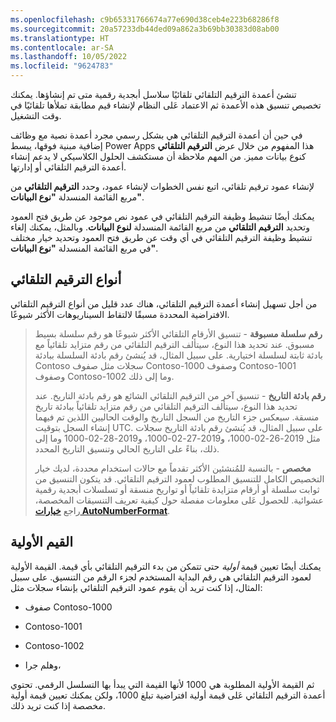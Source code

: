 ```yaml
---
ms.openlocfilehash: c9b65331766674a77e690d38ceb4e223b68286f8
ms.sourcegitcommit: 20a57233db44ded09a862a3b69bb30383d08ab00
ms.translationtype: HT
ms.contentlocale: ar-SA
ms.lasthandoff: 10/05/2022
ms.locfileid: "9624783"
---
```

تنشئ أعمدة الترقيم التلقائي تلقائيًا سلاسل أبجدية رقمية متى تم إنشاؤها. يمكنك تخصيص تنسيق هذه الأعمدة ثم الاعتماد عَلى النظام لإنشاء قيم مطابقة تملأها تلقائيًا في وقت التشغيل.

في حين أن أعمدة الترقيم التلقائي هي بشكل رسمي مجرد أعمدة نصية مع وظائف إضافية مبنية فوقها، يبسط Power Apps هذا المفهوم من خلال عرض **الترقيم التلقائي** كنوع بيانات مميز. من المهم ملاحظة أن مستكشف الحلول الكلاسيكي لا يدعم إنشاء أعمدة الترقيم التلقائي أو إدارتها.

لإنشاء عمود ترقيم تلقائي، اتبع نفس الخطوات لإنشاء عمود، وحدد **الترقيم التلقائي** من مربع القائمة المنسدلة **"نوع البيانات"**.

يمكنك أيضًا تنشيط وظيفة الترقيم التلقائي في عمود نص موجود عن طريق فتح العمود وتحديد **الترقيم التلقائي** من مربع القائمة المنسدلة **لنوع البيانات**. وبالمثل، يمكنك إلغاء تنشيط وظيفة الترقيم التلقائي في أي وقت عن طريق فتح العمود وتحديد خيار مختلف في مربع القائمة المنسدلة **"نوع البيانات"**.

## <a name="autonumber-types"></a>أنواع الترقيم التلقائي

من أجل تسهيل إنشاء أعمدة الترقيم التلقائي، هناك عدد قليل من أنواع الترقيم التلقائي الافتراضية المحددة مسبقًا لالتقاط السيناريوهات الأكثر شيوعًا.

> **رقم سلسلة مسبوقة** - تنسيق الأرقام التلقائي الأكثر شيوعًا هو رقم سلسلة بسيط مسبوق. عند تحديد هذا النوع، سيتألف الترقيم التلقائي من رقم متزايد تلقائياً مع بادئة ثابتة لسلسلة اختيارية. على سبيل المثال، قد يُنشئ رقم بادئة السلسلة ببادئة Contoso سجلات مثل صفوف Contoso-1000 وصفوف Contoso-1001 وصفوف Contoso-1002 وما إلى ذلك.
>
> **رقم بادئة التاريخ** - تنسيق آخر من الترقيم التلقائي الشائع هو رقم بادئة التاريخ. عند تحديد هذا النوع، سيتألف الترقيم التلقائي من رقم متزايد تلقائياً ببادئة تاريخ منسقة. سيعكس جزء التاريخ من السجل التاريخ والوقت الحاليين اللذين تم فيهما إنشاء السجل بتوقيت UTC. على سبيل المثال، قد يُنشئ رقم بادئة التاريخ سجلات مثل 2019-26-02-1000، و2019-27-02-1000، و2019-28-02-1000 وما إلى ذلك، بناءً على التاريخ الحالي وتنسيق التاريخ المحدد.
>
> **مخصص** - بالنسبة للمُنشئين الأكثر تقدماً مع حالات استخدام محددة، لديك خيار التخصيص الكامل للتنسيق المطلوب لعمود الترقيم التلقائي. قد يتكون التنسيق من ثوابت سلسلة أو أرقام متزايدة تلقائياً أو تواريخ منسقة أو تسلسلات أبجدية رقمية عشوائية. للحصول عَلى معلومات مفصلة حول كيفية تعريف التنسيقات المخصصة، راجع [**خيارات AutoNumberFormat**](/dynamics365/customer-engagement/developer/create-auto-number-attributes#autonumberformat-options).

## <a name="seed-values"></a>القيم الأولية

يمكنك أيضًا تعيين قيمة *أولية* حتى تتمكن من بدء الترقيم التلقائي بأي قيمة.
القيمة الأولية لعمود الترقيم التلقائي هي رقم البداية المستخدم لجزء الرقم من التنسيق. على سبيل المثال، إذا كنت تريد أن يقوم عمود الترقيم التلقائي بإنشاء سجلات مثل:

- صفوف Contoso-1000

- Contoso-1001

- Contoso-1002

- وهلم جرا،

ثم القيمة الأولية المطلوبة هي 1000 لأنها القيمة التي يبدأ بها التسلسل الرقمي. تحتوي أعمدة الترقيم التلقائي عَلى قيمة أولية افتراضية تبلغ 1000، ولكن يمكنك تعيين قيمة أولية مخصصة إذا كنت تريد ذلك.

